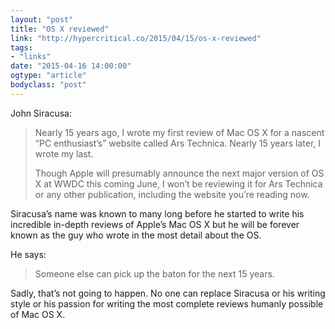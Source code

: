 ```yaml
---
layout: "post"
title: "OS X reviewed"
link: "http://hypercritical.co/2015/04/15/os-x-reviewed"
tags: 
- "links"
date: "2015-04-16 14:00:00"
ogtype: "article"
bodyclass: "post"
---
```


John Siracusa:

> Nearly 15 years ago, I wrote my first review of Mac OS X for a nascent “PC enthusiast’s” website called Ars Technica. Nearly 15 years later, I wrote my last. 
> 
> Though Apple will presumably announce the next major version of OS X at WWDC this coming June, I won’t be reviewing it for Ars Technica or any other publication, including the website you’re reading now.

Siracusa’s name was known to many long before he started to write his incredible in-depth reviews of Apple’s Mac OS X but he will be forever known as the guy who wrote in the most detail about the OS.

He says:

> Someone else can pick up the baton for the next 15 years.

Sadly, that’s not going to happen. No one can replace Siracusa or his writing style or his passion for writing the most complete reviews humanly possible of Mac OS X.